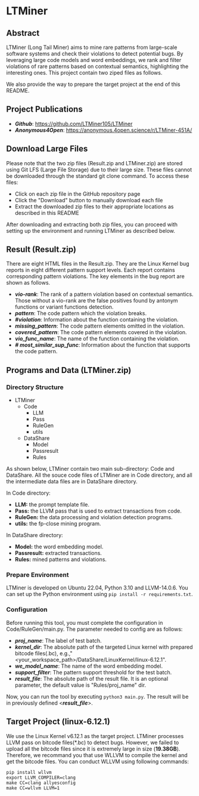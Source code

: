 # LTMiner

## Abstract
LTMiner (Long Tail Miner) aims to mine rare patterns from large-scale software systems and check their violations to detect potential bugs. By leveraging large code models and word embeddings, we rank and filter violations of rare patterns based on contextual semantics, highlighting the interesting ones. This project contain two ziped files as follows. 

We also provide the way to prepare the target project at the end of this README.

## Project Publications
- ***Github***: https://github.com/LTMiner105/LTMiner
- ***Anonymous4Open***: https://anonymous.4open.science/r/LTMiner-451A/

## Download Large Files
Please note that the two zip files (Result.zip and LTMiner.zip) are stored using Git LFS (Large File Storage) due to their large size. These files cannot be downloaded through the standard git clone command. To access these files:

- Click on each zip file in the GitHub repository page
- Click the "Download" button to manually download each file
- Extract the downloaded zip files to their appropriate locations as described in this README

After downloading and extracting both zip files, you can proceed with setting up the environment and running LTMiner as described below.

## Result (Result.zip)

There are eight HTML files in the Result.zip. They are the Linux Kernel bug reports in eight different pattern support levels. Each report contains corresponding pattern violations. The key elements in the bug report are shown as follows.

- ***vio-rank***: The rank of a pattern violation based on contextual semantics. Those without a vio-rank are the false positives found by antonym functions or variant functions detection.
- ***pattern***: The code pattern which the violation breaks.
- ***#violation***: Information about the function containing the violation.
- ***missing_pattern***: The code pattern elements omitted in the violation.
- ***covered_pattern***: The code pattern elements covered in the violation.
- ***vio_func_name***: The name of the function containing the violation.
- ***# most_similar_sup_func***: Information about the function that supports the code pattern.


## Programs and Data (LTMiner.zip)

### Directory Structure

+ LTMiner
    + Code
        + LLM
        + Pass
        + RuleGen
        + utils
    + DataShare
        + Model
        + Passresult
        + Rules

As shown below, LTMiner contain two main sub-directory: Code and DataShare. All the souce code files of LTMiner are in Code directory, and all the intermediate data files are in DataShare directory.

In Code directory:
- **LLM:** the prompt template file.
- **Pass:** the LLVM pass that is used to extract transactions from code.
- **RuleGen:** the data processing and violation detection programs.
- **utils:** the fp-close mining program.

In DataShare directory:
- **Model:** the word embedding model.
- **Passresult:** extracted transactions.
- **Rules:** mined patterns and violations. 

### Prepare Environment

LTMiner is developed on Ubuntu 22.04, Python 3.10 and LLVM-14.0.6. You can set up the Python environment using `pip install -r requirements.txt`.

### Configuration

Before running this tool, you must complete the configuration in Code/RuleGen/main.py. The parameter needed to config are as follows:

- ***proj_name***: The label of test batch.
- ***kernel_dir***: The absolute path of the targeted Linux kernel with prepared bitcode files(.bc), e.g.,"<your_workspace_path>/DataShare/LinuxKernel/linux-6.12.1".
- ***we_model_name***: The name of the word embedding model.
- ***support_filter***: The pattern support threshold for the test batch.
- ***result_file***: The absolute path of the result file. It is an optional parameter, the default value is "Rules/proj_name" dir.

Now, you can run the tool by executing `python3 main.py`. The result will be in previously defined <***result_file***>.


## Target Project (linux-6.12.1)

We use the Linux Kernel v6.12.1 as the target project. LTMiner processes LLVM pass on bitcode files(*.bc) to detect bugs. However, we failed to upload all the bitcode files since it is extremely large in size (**19.38GB**). Therefore, we recommand you that use WLLVM to compile the kernel and get the bitcode files. You can conduct WLLVM using following commands:

```
pip install wllvm
export LLVM_COMPILER=clang
make CC=clang allyesconfig
make CC=wllvm LLVM=1
```




